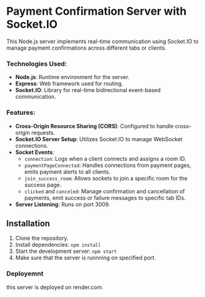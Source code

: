 # Payment Confirmation Server with Socket.IO

This Node.js server implements real-time communication using Socket.IO to manage payment confirmations across different tabs or clients.

### Technologies Used:

- **Node.js**: Runtime environment for the server.
- **Express**: Web framework used for routing.
- **Socket.IO**: Library for real-time bidirectional event-based communication.

### Features:

- **Cross-Origin Resource Sharing (CORS)**: Configured to handle cross-origin requests.
- **Socket.IO Server Setup**: Utilizes Socket.IO to manage WebSocket connections.
- **Socket Events**:
  - `connection`: Logs when a client connects and assigns a room ID.
  - `paymentPageConnected`: Handles connections from payment pages, emits payment alerts to all clients.
  - `join_success_room`: Allows sockets to join a specific room for the success page.
  - `clicked` and `canceled`: Manage confirmation and cancellation of payments, emit success or failure messages to specific tab IDs.
- **Server Listening**: Runs on port 3009.

## Installation

1. Clone the repository.
2. Install dependencies: `npm install`
3. Start the development server: `npm start`
4. Make sure that the server is runnning on specified port.

### Deployemnt

this server is deployed on render.com.
